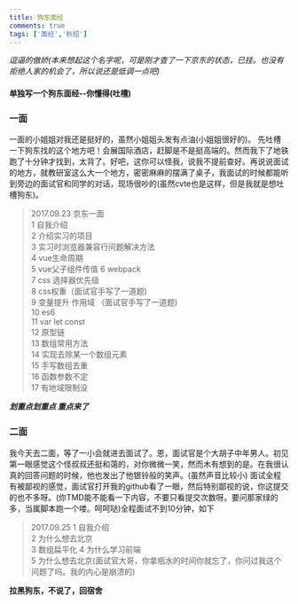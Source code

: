 ```yaml
---
title: 狗东面经
comments: true
tags: ['面经','秋招']
---
```

*逗逼的傲娇(本来想起这个名字呢，可是刚才查了一下京东的状态，已挂。也没有拒绝人家的机会了，所以说还是低调一点吧)*

#### 单独写一个狗东面经--你懂得(吐槽)

### 一面
一面的小姐姐对我还是挺好的，虽然小姐姐头发有点油(小姐姐很好的)。
先吐槽一下狗东找的这个地方吧！会展国际酒店，赶脚是不是挺高端的。然而我下了地铁跑了十分钟才找到，太背了。好吧，这你可以怪我，说我不提前查好。再说说面试的地方，就教研室这么大一个地方，密密麻麻的摆满了桌子，我面试的时候都能听到旁边的面试官和同学的对话，现场很吵的(虽然cvte也是这样，但是我就是想吐槽狗东)。
>2017.09.23
	京东一面	
	1 自我介绍	
	2 介绍实习的项目	
	3 实习时浏览器兼容行问题解决方法	
	4 vue生命周期	
	5 vue父子组件传值	
	6 webpack	
	7 css 选择器优先级	
	8 css权重（面试官手写了一道题)	
	9 变量提升 作用域 （面试官手写了一道题)	
	10 es6	
	11 var let const	
	12 原型链	
	13 数组常用方法	
	14 实现去除某一个数组元素	
	15 手写数组去重		
	16 函数参数不定		
	17 有地域限制没			

***划重点划重点 重点来了***	
### 二面	
我今天去二面，等了一小会就进去面试了。恩，面试官是个大胡子中年男人。初见第一眼感觉这个怪叔叔还挺和蔼的，对你微微一笑，然而木有想到的是。在我很认真的回答问题的时候，他也发出了他银铃般的笑声。(虽然声音比较小) 面试全程有被鄙视的感觉，面试官打开我的github看了一眼，然后特别鄙视的说，你这提交的也不多呀。(你TMD能不能看一下内容，不要只看提交次数呀。要问那家绿的多，当属脚本跑一个喽。呵呵哒)全程面试不到10分钟，如下
>2017.09.25
	1 自我介绍	
	2 为什么想去北京	
	3 数组扁平化	
	4 为什么学习前端	
	5 为什么想去北京(面试官大哥，你拿瓶水的时间你就忘了，你问过我这个问题了吗。我的内心是崩溃的)	

**拉黑狗东，不说了，回宿舍**